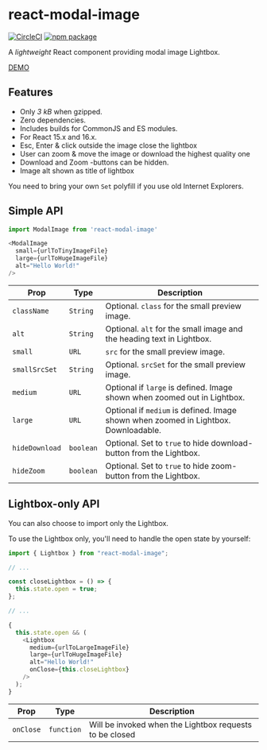 # react-modal-image

[![CircleCI][build-badge]][build]
[![npm package][npm-badge]][npm]

A _lightweight_ React component providing modal image Lightbox.

[DEMO](https://aautio.github.io/react-modal-image/)

## Features

* Only _3 kB_ when gzipped.
* Zero dependencies.
* Includes builds for CommonJS and ES modules.
* For React 15.x and 16.x.
* Esc, Enter & click outside the image close the lightbox
* User can zoom & move the image or download the highest quality one
* Download and Zoom -buttons can be hidden.
* Image alt shown as title of lightbox

You need to bring your own `Set` polyfill if you use old Internet Explorers.

## Simple API

```js
import ModalImage from 'react-modal-image'

<ModalImage
  small={urlToTinyImageFile}
  large={urlToHugeImageFile}
  alt="Hello World!"
/>
```

| Prop           | Type      | Description                                                                         |
| -------------- | --------- | ----------------------------------------------------------------------------------- |
| `className`    | `String`  | Optional. `class` for the small preview image.                                      |
| `alt`          | `String`  | Optional. `alt` for the small image and the heading text in Lightbox.               |
| `small`        | `URL`     | `src` for the small preview image.                                                  |
| `smallSrcSet`  | `String`  | Optional. `srcSet` for the small preview image.                                     |
| `medium`       | `URL`     | Optional if `large` is defined. Image shown when zoomed out in Lightbox.            |
| `large`        | `URL`     | Optional if `medium` is defined. Image shown when zoomed in Lightbox. Downloadable. |
| `hideDownload` | `boolean` | Optional. Set to `true` to hide download-button from the Lightbox.                  |
| `hideZoom`     | `boolean` | Optional. Set to `true` to hide zoom-button from the Lightbox.                      |


## Lightbox-only API

You can also choose to import only the Lightbox.

To use the Lightbox only, you'll need to handle the open state by yourself:

```js
import { Lightbox } from "react-modal-image";

// ...

const closeLightbox = () => {
  this.state.open = true;
};

// ...

{
  this.state.open && (
    <Lightbox
      medium={urlToLargeImageFile}
      large={urlToHugeImageFile}
      alt="Hello World!"
      onClose={this.closeLightbox}
    />
  );
}
```

| Prop      | Type       | Description                                             |
| --------- | ---------- | ------------------------------------------------------- |
| `onClose` | `function` | Will be invoked when the Lightbox requests to be closed |

[build-badge]: https://img.shields.io/circleci/project/github/aautio/react-modal-image.svg
[build]: https://circleci.com/gh/aautio/react-modal-image
[npm-badge]: https://img.shields.io/npm/v/react-modal-image.svg
[npm]: https://www.npmjs.org/package/react-modal-image
